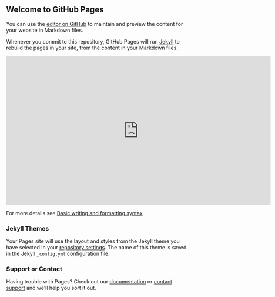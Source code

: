 ## Welcome to GitHub Pages

You can use the [editor on GitHub](https://github.com/NishitHada/gpage-test/edit/gh-pages/index.md) to maintain and preview the content for your website in Markdown files.

Whenever you commit to this repository, GitHub Pages will run [Jekyll](https://jekyllrb.com/) to rebuild the pages in your site, from the content in your Markdown files.

<iframe class='hippo-embed-frame ' width='720' height='405' scrolling='no' frameborder=0 marginwidth=0 marginheight=0 src='https://hippovideon02knq.hippovideo.io/video/embed/5xbbvwDXV20NGyhG9DBN6DMf0hiWglfViSCgMNkCWpA?autoplay=false' allowfullscreen ></iframe><script>window.hippoEmbedSeo = "5454ddf6-23d6-4de2-b200-519120388c03.json";</script><script src="https://hippo-embed-scripts.s3.amazonaws.com/video-delivery-embed.js" async></script><script>window._hippo_cx_domain = "https://hippovideon02knq.hippovideo.io";var hippo_script=document.createElement("script");hippo_script.src="https://hippo-embed-scripts.s3.amazonaws.com/video-embed-mh.js";document.body.appendChild(hippo_script);</script>

For more details see [Basic writing and formatting syntax](https://docs.github.com/en/github/writing-on-github/getting-started-with-writing-and-formatting-on-github/basic-writing-and-formatting-syntax).

### Jekyll Themes

Your Pages site will use the layout and styles from the Jekyll theme you have selected in your [repository settings](https://github.com/NishitHada/gpage-test/settings/pages). The name of this theme is saved in the Jekyll `_config.yml` configuration file.

### Support or Contact

Having trouble with Pages? Check out our [documentation](https://docs.github.com/categories/github-pages-basics/) or [contact support](https://support.github.com/contact) and we’ll help you sort it out.
